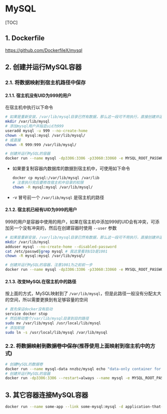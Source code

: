 # MySQL

[TOC]

## 1. Dockerfile

<https://github.com/DockerfileX/mysql>

## 2. 创建并运行MySQL容器

### 2.1. 将数据映射到宿主机路径中保存

#### 2.1.1. 宿主机没有UID为999的用户

在宿主机中执行以下命令

```sh
# 如果是重新安装，/var/lib/mysql目录已然有数据，那么这一段可不用执行，直接创建并运行容器就可以了，数据不会被覆盖
mkdir /var/lib/mysql
# 添加mysql用户并指定uid为999
useradd mysql -u 999 --no-create-home
chown -R mysql:mysql /var/lib/mysql/
# 或直接
chown -R 999:999 /var/lib/mysql/

# 创建并运行MySQL的容器
docker run --name mysql -dp3306:3306 -p33060:33060 -e MYSQL_ROOT_PASSWORD=root -v /var/lib/mysql:/var/lib/mysql --restart=always nnzbz/mysql
```

- 如果要复制容器内数据库的数据到宿主机中，可使用如下命令

  ```sh
  docker cp mysql:/var/lib/mysql /var/lib
  # 注意执行完后要修改宿主机中目录的权限
  chown -R mysql:mysql /var/lib/mysql/
  ```

- -v 冒号前一个 `/var/lib/mysql` 是宿主机的路径

#### 2.1.2. 宿主机已经有UID为999的用户

999的用户是容器中使用的用户，如果在宿主机中添加999的UID会有冲突，可添加另一个没有冲突的，然后在创建容器时使用 `--user` 参数

  ```sh
  # 如果是重新安装，/var/lib/mysql目录已然有数据，那么这一段可不用执行，直接创建并运行容器就可以了，数据不会被覆盖
  mkdir /var/lib/mysql
  adduser mysql --no-create-home --disabled-password
  cat /etc/passwd|grep mysql # 我这里看到UID是1001
  chown -R mysql:mysql /var/lib/mysql/

  # 创建并运行MySQL的容器，注意1001为之前前一步
  docker run --name mysql -dp3306:3306 -p33060:33060 -e MYSQL_ROOT_PASSWORD=root -v /var/lib/mysql:/var/lib/mysql --user 1001:1001 --restart=always nnzbz/mysql
  ```

#### 2.1.3. 改变MySQL在宿主机中的路径

按上面的方式，MySQL映射到了 `/var/lib/mysql`，但是此路径一般没有分配太大的空间，所以需要更换到有足够容量的空间

  ```sh
  # 首先保证docker没有启动
  service docker stop
  # 然后移动整个/var/lib/mysql目录到目的路径
  sudo mv /var/lib/mysql /usr/local/lib/mysql
  # 添加软链
  sudo ln -s /usr/local/lib/mysql /var/lib/mysql
  ```

### 2.2. ~~将数据映射到数据卷中保存~~(推荐使用上面映射到宿主机中的方式)

  ```sh
  # 创建MySQL的数据卷
  docker run --name mysql-data nnzbz/mysql echo "data-only container for MySQL"
  # 创建并运行MySQL的容器
  docker run -dp3306:3306 --restart=always --name mysql -e MYSQL_ROOT_PASSWORD=root --volumes-from mysql-data nnzbz/mysql
  ```

## 3. 其它容器连接MySQL容器

```sh
docker run --name some-app --link some-mysql:mysql -d application-that-uses-mysql
```
